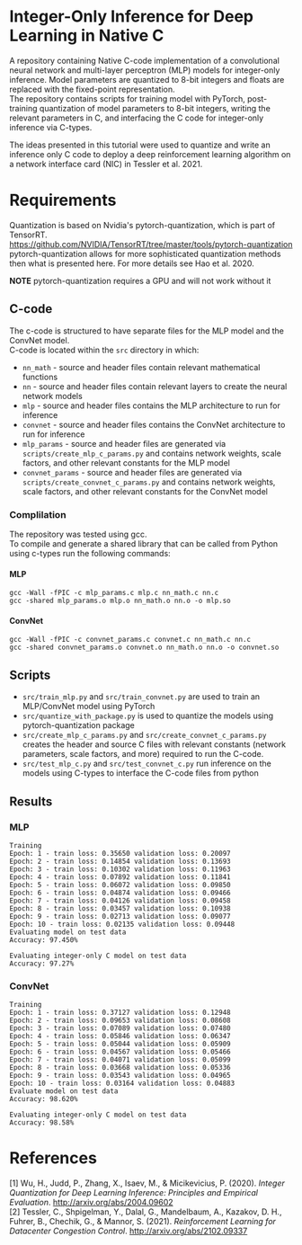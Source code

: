 # Integer-Only Inference for Deep Learning in Native C
A repository containing Native C-code implementation of a convolutional neural network and multi-layer perceptron (MLP) models for integer-only inference. Model parameters are quantized to 8-bit integers and floats are replaced with the fixed-point representation.  
The repository contains scripts for training model with PyTorch, post-training quantization of model parameters to 8-bit integers, writing the relevant parameters in C, and interfacing the C code for integer-only inference via C-types.   

The ideas presented in this tutorial were used to quantize and write an inference only C code to deploy a deep reinforcement learning algorithm on a network interface card (NIC) in Tessler et al. 2021. 


# Requirements
Quantization is based on Nvidia's pytorch-quantization, which is part of TensorRT.  
https://github.com/NVIDIA/TensorRT/tree/master/tools/pytorch-quantization
pytorch-quantization allows for more sophisticated quantization methods then what is presented here. For more details see Hao et al. 2020.

**NOTE** pytorch-quantization requires a GPU and will not work without it

## C-code
The c-code is structured to have separate files for the MLP model and the ConvNet model.  
C-code is located within the `src` directory in which:
- `nn_math` - source and header files contain relevant mathematical functions
- `nn` - source and header files contain relevant layers to create the neural network models
- `mlp` - source and header files contains the MLP architecture to run for inference
- `convnet` - source and header files contains the ConvNet architecture to run for inference
- `mlp_params` - source and header files are generated via `scripts/create_mlp_c_params.py` and contains network weights, scale factors, and other relevant constants for the MLP model
- `convnet_params` - source and header files are generated via `scripts/create_convnet_c_params.py` and contains network weights, scale factors, and other relevant constants for the ConvNet model
### Complilation
The repository was tested using gcc.  
To compile and generate a shared library that can be called from Python using c-types run the following commands:
#### MLP
```
gcc -Wall -fPIC -c mlp_params.c mlp.c nn_math.c nn.c
gcc -shared mlp_params.o mlp.o nn_math.o nn.o -o mlp.so
```
#### ConvNet
```
gcc -Wall -fPIC -c convnet_params.c convnet.c nn_math.c nn.c
gcc -shared convnet_params.o convnet.o nn_math.o nn.o -o convnet.so
```
## Scripts
- `src/train_mlp.py` and `src/train_convnet.py` are used to train an MLP/ConvNet model using PyTorch
- `src/quantize_with_package.py` is used to quantize the models using pytorch-quantization package
- `src/create_mlp_c_params.py` and `src/create_convnet_c_params.py` creates the header and source C files with relevant constants (network parameters, scale factors, and more) required to run the C-code.
- `src/test_mlp_c.py` and `src/test_convnet_c.py` run inference on the models using C-types to interface the C-code files from python


## Results
### MLP
```
Training 
Epoch: 1 - train loss: 0.35650 validation loss: 0.20097
Epoch: 2 - train loss: 0.14854 validation loss: 0.13693
Epoch: 3 - train loss: 0.10302 validation loss: 0.11963
Epoch: 4 - train loss: 0.07892 validation loss: 0.11841
Epoch: 5 - train loss: 0.06072 validation loss: 0.09850
Epoch: 6 - train loss: 0.04874 validation loss: 0.09466
Epoch: 7 - train loss: 0.04126 validation loss: 0.09458
Epoch: 8 - train loss: 0.03457 validation loss: 0.10938
Epoch: 9 - train loss: 0.02713 validation loss: 0.09077
Epoch: 10 - train loss: 0.02135 validation loss: 0.09448
Evaluating model on test data
Accuracy: 97.450%
```
```
Evaluating integer-only C model on test data
Accuracy: 97.27%
```
### ConvNet
```
Training
Epoch: 1 - train loss: 0.37127 validation loss: 0.12948
Epoch: 2 - train loss: 0.09653 validation loss: 0.08608
Epoch: 3 - train loss: 0.07089 validation loss: 0.07480
Epoch: 4 - train loss: 0.05846 validation loss: 0.06347
Epoch: 5 - train loss: 0.05044 validation loss: 0.05909
Epoch: 6 - train loss: 0.04567 validation loss: 0.05466
Epoch: 7 - train loss: 0.04071 validation loss: 0.05099
Epoch: 8 - train loss: 0.03668 validation loss: 0.05336
Epoch: 9 - train loss: 0.03543 validation loss: 0.04965
Epoch: 10 - train loss: 0.03164 validation loss: 0.04883
Evaluate model on test data
Accuracy: 98.620%
```
```
Evaluating integer-only C model on test data
Accuracy: 98.58%
```
# References
[1] Wu, H., Judd, P., Zhang, X., Isaev, M., &#38; Micikevicius, P. (2020). <i>Integer Quantization for Deep Learning Inference: Principles and Empirical Evaluation</i>. http://arxiv.org/abs/2004.09602  
[2] Tessler, C., Shpigelman, Y., Dalal, G., Mandelbaum, A., Kazakov, D. H., Fuhrer, B., Chechik, G., &#38; Mannor, S. (2021). <i>Reinforcement Learning for Datacenter Congestion Control</i>. http://arxiv.org/abs/2102.09337
